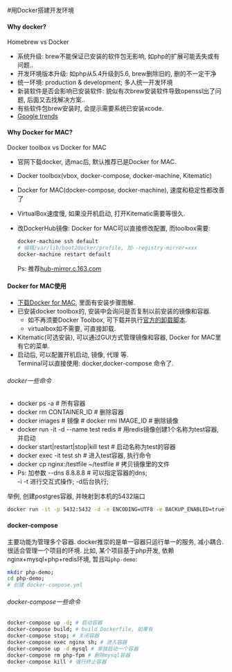 #用Docker搭建开发环境

#### Why docker?
Homebrew vs Docker
- 系统升级: brew不能保证已安装的软件包无影响, 如php的扩展可能丢失或有问题..
- 开发环境版本升级: 如php从5.4升级到5.6, brew删除旧的, 删的不一定干净
- 统一环境: production & development; 多人统一开发环境
- 新装软件是否会影响已安装软件: 貌似有次brew安装软件导致openssl出了问题, 后面又去找解决方案..
- 有些软件包brew安装时, 会提示需要系统已安装xcode.
- [Google trends](https://www.google.com/trends/explore?q=homebrew,docker)


#### Why Docker for MAC?
Docker toolbox vs Docker for MAC
- 官网下载docker, 选mac后, 默认推荐已是Docker for MAC.
- Docker toolbox(vbox, docker-compose, docker-machine, Kitematic)
- Docker for MAC(docker-compose, docker-machine), 速度和稳定性都改善了
- VirtualBox速度慢, 如果没开机启动, 打开Kitematic需要等很久.
- 改DockerHub镜像: Docker for MAC可以直接修改配置, 而toolbox需要:  
  ```sh
  docker-machine ssh default
  # 编辑/var/lib/boot2docker/profile, 加--registry-mirror=xxx
  docker-machine restart default
  ```

  Ps: 推荐[hub-mirror.c.163.com](http://c.163.com/wiki/index.php?title=DockerHub镜像加速)

#### Docker for MAC使用
- [下载Docker for MAC](https://docs.docker.com/docker-for-mac/), 里面有安装步骤图解.  
- 已安装docker toolbox的, 安装中会询问是否复制以前安装的镜像和容器.  
  - 如不再须要Docker Toolbox, 可下载并执行[官方的卸载脚本](https://github.com/docker/toolbox/blob/master/osx/uninstall.sh).
  - virtualbox如不需要, 可直接卸载.
- Kitematic(可选安装), 可以通过GUI方式管理镜像和容器, Docker for MAC里有它的菜单.
- 启动后, 可以配置开机启动, 镜像, 代理 等.  
  Terminal可以直接使用: docker,docker-compose 命令了.

###### docker一些命令
- docker ps -a # 所有容器
- docker rm CONTAINER_ID # 删除容器
- docker images # 镜像 # docker rmi IMAGE_ID # 删除镜像
- docker run -it -d --name test redis # 用redis镜像创建1个名称为test容器, 并启动
- docker start|restart|stop|kill test # 启动名称为test的容器
- docker exec -it test sh # 进入test容器, 执行命令
- docker cp nginx:/testfile ~/testfile # 拷贝镜像里的文件
- Ps: 加参数 --dns 8.8.8.8 # 可以指定容器的dns;  
  -i -t 进行交互式操作; -d后台执行;

举例, 创建postgres容器, 并映射到本机的5432端口
```sh
docker run -it -p 5432:5432 -d -e ENCODING=UTF8 -e BACKUP_ENABLED=true --name postgres jamesbrink/postgresql
```

#### docker-compose
主要功能为管理多个容器. docker推崇的是单一容器只运行单一的服务, 减小耦合. 很适合管理一个项目的环境.
比如, 某个项目基于php开发, 依赖nginx+mysql+php+redis环境, 暂且叫`php-demo`:
```sh
mkdir php-demo;
cd php-demo;
# 创建 docker-compose.yml
```

<!--
docker-compose up -d; # 启动后, phpinfo页面会有个Warning, 提示设置date.timezone.
docker-compose exec php-fpm sh -c "echo 'date.timezone = Asia/Shanghai' >> /usr/local/etc/php/php.ini"
#docker-compose exec php-fpm sh -c "sed -i 's/date.timezone =.*/;date.timezone = Asia\/Shanghai/' /usr/local/etc/php/php.ini" //注释
#docker-compose exec php-fpm sh -c "sed -i 's/;date.timezone =.*/date.timezone = Asia\/Shanghai/' /usr/local/etc/php/php.ini" //取消注释
docker-compose restart php-fpm;
-->

###### docker-compose一些命令
```sh
docker-compose up -d; # 启动容器
docker-compose build; # build Dockerfile, 如果有
docker-compose stop; # 关闭容器
docker-compose exec nginx sh; # 进入容器
docker-compose up -d mysql # 单独启动一个容器
docker-compose rm php-fpm # 删除mysql容器
docker-compose kill # 强行终止容器
```
